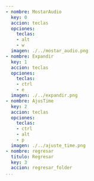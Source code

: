 ```yaml
---
- nombre: MostarAudio
  key: 0
  accion: teclas
  opciones:
    teclas:
    - alt
    - w
  imagen: ./../mostar_audio.png
- nombre: Expandir
  key: 1
  accion: teclas
  opciones:
    teclas:
    - ctrl
    - e
  imagen: ./../expandir.png
- nombre: AjusTime
  key: 2
  accion: teclas
  opciones:
    teclas:
    - ctrl
    - alt
    - p
  imagen: ./../ajuste_time.png
- nombre: regresar
  titulo: Regresar
  key: 3
  accion: regresar_folder
...
```

